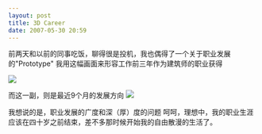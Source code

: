 ```yaml
---
layout: post
title: 3D Career
date: 2007-05-30 20:59
---
```

前两天和以前的同事吃饭，聊得很是投机，我也偶得了一个关于职业发展的"Prototype"
我用这幅画面来形容工作前三年作为建筑师的职业获得

<img src="http://photo8.yupoo.com/20070530/204655_703628336_bxqmgyhn.jpg" border="0"/>

而这一副，则是最近9个月的发展方向
<img src="http://photo8.yupoo.com/20070530/204655_232141278_ntaunwwc.jpg" border="0"/>

我想说的是，职业发展的广度和深（厚）度的问题
呵呵，理想中，我的职业生涯应该在四十岁之前结束，差不多那时候开始我的自由散漫的生活了。
